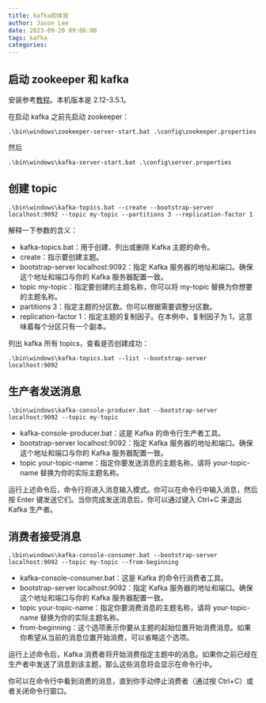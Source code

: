 ```yaml
---
title: kafka初体验
author: Jason Lee
date: 2023-09-20 09:06:00
tags: kafka
categories:
---
```


## 启动 zookeeper 和 kafka

安装参考[教程](https://www.geeksforgeeks.org/how-to-install-and-run-apache-kafka-on-windows/)。本机版本是 2.12-3.5.1。

在启动 kafka 之前先启动 zookeeper：

```
.\bin\windows\zookeeper-server-start.bat .\config\zookeeper.properties
```

然后

```
.\bin\windows\kafka-server-start.bat .\config\server.properties
```

## 创建 topic

```
.\bin\windows\kafka-topics.bat --create --bootstrap-server localhost:9092 --topic my-topic --partitions 3 --replication-factor 1
```

解释一下参数的含义：

- kafka-topics.bat：用于创建、列出或删除 Kafka 主题的命令。
- create：指示要创建主题。
- bootstrap-server localhost:9092：指定 Kafka 服务器的地址和端口。确保这个地址和端口与你的 Kafka 服务器配置一致。
- topic my-topic：指定要创建的主题名称，你可以将 my-topic 替换为你想要的主题名称。
- partitions 3：指定主题的分区数。你可以根据需要调整分区数。
- replication-factor 1：指定主题的复制因子。在本例中，复制因子为 1，这意味着每个分区只有一个副本。

列出 kafka 所有 topics，查看是否创建成功：

```
.\bin\windows\kafka-topics.bat --list --bootstrap-server localhost:9092
```

## 生产者发送消息

```
.\bin\windows\kafka-console-producer.bat --bootstrap-server localhost:9092 --topic my-topic
```

- kafka-console-producer.bat：这是 Kafka 的命令行生产者工具。
- bootstrap-server localhost:9092：指定 Kafka 服务器的地址和端口。确保这个地址和端口与你的 Kafka 服务器配置一致。
- topic your-topic-name：指定你要发送消息的主题名称，请将 your-topic-name 替换为你的实际主题名称。

运行上述命令后，命令行将进入消息输入模式。你可以在命令行中输入消息，然后按 Enter 键发送它们。当你完成发送消息后，你可以通过键入 Ctrl+C 来退出 Kafka 生产者。

## 消费者接受消息

```
.\bin\windows\kafka-console-consumer.bat --bootstrap-server localhost:9092 --topic my-topic --from-beginning
```

- kafka-console-consumer.bat：这是 Kafka 的命令行消费者工具。
- bootstrap-server localhost:9092：指定 Kafka 服务器的地址和端口。确保这个地址和端口与你的 Kafka 服务器配置一致。
- topic your-topic-name：指定你要消费消息的主题名称，请将 your-topic-name 替换为你的实际主题名称。
- from-beginning：这个选项表示你要从主题的起始位置开始消费消息。如果你希望从当前的消息位置开始消费，可以省略这个选项。

运行上述命令后，Kafka 消费者将开始消费指定主题中的消息。如果你之前已经在生产者中发送了消息到该主题，那么这些消息将会显示在命令行中。

你可以在命令行中看到消费的消息，直到你手动停止消费者（通过按 Ctrl+C）或者关闭命令行窗口。
